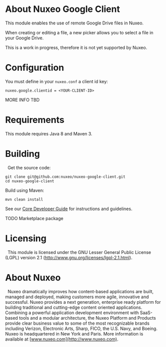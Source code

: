 # About Nuxeo Google Client

This module enables the use of remote Google Drive files in Nuxeo.

When creating or editing a file, a new picker allows you to select a file in your Google Drive.

This is a work in progress, therefore it is not yet supported by Nuxeo.

# Configuration

You must define in your `nuxeo.conf` a client id key:

    nuxeo.google.clientid = <YOUR-CLIENT-ID>

MORE INFO TBD

# Requirements

This module requires Java 8 and Maven 3.

# Building
 
Get the source code:

    git clone git@github.com:nuxeo/nuxeo-google-client.git
    cd nuxeo-google-client

Build using Maven:

    mvn clean install

See our [Core Developer Guide](http://doc.nuxeo.com/x/B4BH) for instructions and guidelines.

TODO Marketplace package

# Licensing
 
This module is licensed under the GNU Lesser General Public License (LGPL) version 2.1 (http://www.gnu.org/licenses/lgpl-2.1.html).
 
# About Nuxeo
 
Nuxeo dramatically improves how content-based applications are built, managed and deployed, making customers more agile, innovative and successful. Nuxeo provides a next generation, enterprise ready platform for building traditional and cutting-edge content oriented applications. Combining a powerful application development environment with
SaaS-based tools and a modular architecture, the Nuxeo Platform and Products provide clear business value to some of the most recognizable brands including Verizon, Electronic Arts, Sharp, FICO, the U.S. Navy, and Boeing. Nuxeo is headquartered in New York and Paris.
More information is available at [www.nuxeo.com](http://www.nuxeo.com).
